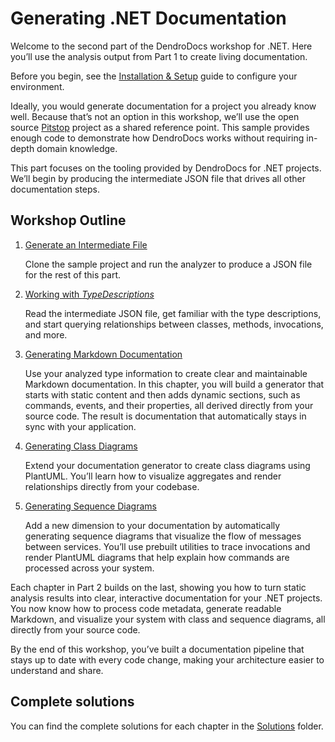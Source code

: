 # Generating .NET Documentation

Welcome to the second part of the DendroDocs workshop for .NET.
Here you’ll use the analysis output from Part 1 to create living documentation.

Before you begin, see the [Installation & Setup](INSTALLATION.md) guide to configure your environment.

Ideally, you would generate documentation for a project you already know well.
Because that’s not an option in this workshop, we’ll use the open source [Pitstop](https://github.com/EdwinVW/pitstop) project as a shared reference point.
This sample provides enough code to demonstrate how DendroDocs works without requiring in-depth domain knowledge.

This part focuses on the tooling provided by DendroDocs for .NET projects.
We’ll begin by producing the intermediate JSON file that drives all other documentation steps.

## Workshop Outline

1. [Generate an Intermediate File](01-generate-intermediate-file.md)

   Clone the sample project and run the analyzer to produce a JSON file for the rest of this part.

2. [Working with _TypeDescriptions_](02-work-with-types.md)

   Read the intermediate JSON file, get familiar with the type descriptions, and start querying relationships between classes, methods, invocations, and more.

3. [Generating Markdown Documentation](03-generate-markdown.md)

   Use your analyzed type information to create clear and maintainable Markdown documentation.
   In this chapter, you will build a generator that starts with static content and then adds dynamic sections, such as commands, events, and their properties,
   all derived directly from your source code.
   The result is documentation that automatically stays in sync with your application.

4. [Generating Class Diagrams](04-generating-class-diagrams.md)

   Extend your documentation generator to create class diagrams using PlantUML.
   You’ll learn how to visualize aggregates and render relationships directly from your codebase.

5. [Generating Sequence Diagrams](05-generating-sequence-diagrams.md)

   Add a new dimension to your documentation by automatically generating sequence diagrams that visualize the flow of messages between services.
   You’ll use prebuilt utilities to trace invocations and render PlantUML diagrams that help explain how commands are processed across your system.

Each chapter in Part 2 builds on the last, showing you how to turn static analysis results into clear, interactive documentation for your .NET projects.  
You now know how to process code metadata, generate readable Markdown, and visualize your system with class and sequence diagrams,
all directly from your source code.

By the end of this workshop, you’ve built a documentation pipeline that stays up to date with every code change,
making your architecture easier to understand and share.

## Complete solutions

You can find the complete solutions for each chapter in the [Solutions](solutions) folder.
